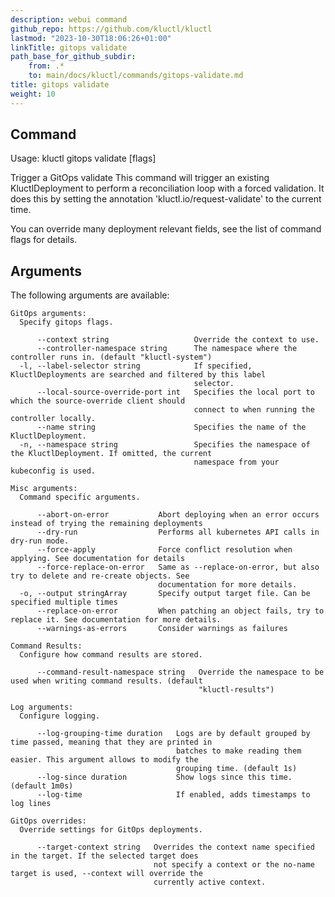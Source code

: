 ```yaml
---
description: webui command
github_repo: https://github.com/kluctl/kluctl
lastmod: "2023-10-30T18:06:26+01:00"
linkTitle: gitops validate
path_base_for_github_subdir:
    from: .*
    to: main/docs/kluctl/commands/gitops-validate.md
title: gitops validate
weight: 10
---
```


<!-- WARNING WARNING WARNING -->
<!-- DO NOT EDIT THIS FILE, IT IS AUTO SYNCED FROM github.com/kluctl/kluctl -->
<!-- WARNING WARNING WARNING -->


## Command
<!-- BEGIN SECTION "gitops validate" "Usage" false -->
Usage: kluctl gitops validate [flags]

Trigger a GitOps validate
This command will trigger an existing KluctlDeployment to perform a reconciliation loop with a forced validation.
It does this by setting the annotation 'kluctl.io/request-validate' to the current time.

You can override many deployment relevant fields, see the list of command flags for details.

<!-- END SECTION -->

## Arguments

The following arguments are available:
<!-- BEGIN SECTION "gitops validate" "GitOps arguments" true -->
```
GitOps arguments:
  Specify gitops flags.

      --context string                   Override the context to use.
      --controller-namespace string      The namespace where the controller runs in. (default "kluctl-system")
  -l, --label-selector string            If specified, KluctlDeployments are searched and filtered by this label
                                         selector.
      --local-source-override-port int   Specifies the local port to which the source-override client should
                                         connect to when running the controller locally.
      --name string                      Specifies the name of the KluctlDeployment.
  -n, --namespace string                 Specifies the namespace of the KluctlDeployment. If omitted, the current
                                         namespace from your kubeconfig is used.

```
<!-- END SECTION -->
<!-- BEGIN SECTION "gitops validate" "Misc arguments" true -->
```
Misc arguments:
  Command specific arguments.

      --abort-on-error           Abort deploying when an error occurs instead of trying the remaining deployments
      --dry-run                  Performs all kubernetes API calls in dry-run mode.
      --force-apply              Force conflict resolution when applying. See documentation for details
      --force-replace-on-error   Same as --replace-on-error, but also try to delete and re-create objects. See
                                 documentation for more details.
  -o, --output stringArray       Specify output target file. Can be specified multiple times
      --replace-on-error         When patching an object fails, try to replace it. See documentation for more details.
      --warnings-as-errors       Consider warnings as failures

```
<!-- END SECTION -->
<!-- BEGIN SECTION "gitops validate" "Command Results" true -->
```
Command Results:
  Configure how command results are stored.

      --command-result-namespace string   Override the namespace to be used when writing command results. (default
                                          "kluctl-results")

```
<!-- END SECTION -->
<!-- BEGIN SECTION "gitops validate" "Log arguments" true -->
```
Log arguments:
  Configure logging.

      --log-grouping-time duration   Logs are by default grouped by time passed, meaning that they are printed in
                                     batches to make reading them easier. This argument allows to modify the
                                     grouping time. (default 1s)
      --log-since duration           Show logs since this time. (default 1m0s)
      --log-time                     If enabled, adds timestamps to log lines

```
<!-- END SECTION -->
<!-- BEGIN SECTION "gitops validate" "GitOps overrides" true -->
```
GitOps overrides:
  Override settings for GitOps deployments.

      --target-context string   Overrides the context name specified in the target. If the selected target does
                                not specify a context or the no-name target is used, --context will override the
                                currently active context.

```
<!-- END SECTION -->